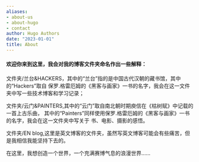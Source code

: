 ```yaml
---
aliases:
- about-us
- about-hugo
- contact
author: Hugo Authors
date: "2023-01-01"
title: About
---
```


#### 欢迎你来到这里，我会对我的博客文件夹命名作出一些解释：  

文件夹/兰台&HACKERS，其中的“兰台”指的是中国古代汉朝的藏书馆，其中的“Hackers”取自
保罗.格雷厄姆的《黑客与画家》一书的名字，我会在这一文件夹中写一些技术博客和学习记录；  

文件夹/云门&PAINTERS,其中的“云门”取自南北朝时期庾信在《枯树赋》中记载的一首上古乐曲，
其中的“Painters”同样使用保罗.格雷厄姆的《黑客与画家》一书的名字，我会在这一文件夹中写关于
书、电影、摄影的感悟。  
 
文件夹/EN blog,这里是英文博客的文件夹，虽然写英文博客可能会有些痛苦，但是我相信我能坚持下去的。


在这里，我想创造一个世界，一个充满赛博气息的浪漫世界……
